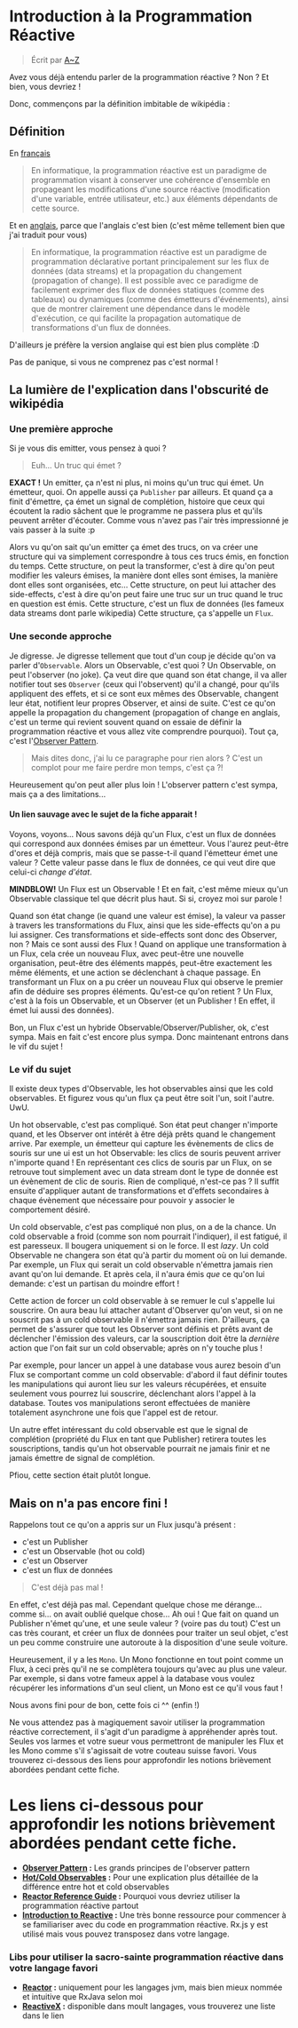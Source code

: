 # Introduction à la Programmation Réactive

> Écrit par [A~Z](https://github.com/AZ-0)

Avez vous déjà entendu parler de la programmation réactive ? Non ? Et bien, vous devriez !

Donc, commençons par la définition imbitable de wikipédia :


## Définition

En [français](https://fr.wikipedia.org/wiki/Programmation_r%C3%A9active)
> En informatique, la programmation réactive est un paradigme de programmation visant à conserver une cohérence d'ensemble en propageant les modifications d'une source réactive (modification d'une variable, entrée utilisateur, etc.) aux éléments dépendants de cette source.

Et en [anglais](https://en.wikipedia.org/wiki/Reactive_programming), parce que l'anglais c'est bien (c'est même tellement bien que j'ai traduit pour vous)
> En informatique, la programmation réactive est un paradigme de programmation déclarative portant principalement sur les flux de données (data streams) et la propagation du changement (propagation of change). Il est possible avec ce paradigme de facilement exprimer des flux de données statiques (comme des tableaux) ou dynamiques (comme des émetteurs d'événements), ainsi que de montrer clairement une dépendance dans le modèle d'exécution, ce qui facilite la propagation automatique de transformations d'un flux de données.

D'ailleurs je préfère la version anglaise qui est bien plus complète :D

Pas de panique, si vous ne comprenez pas c'est normal !


## La lumière de l'explication dans l'obscurité de wikipédia

### Une première approche

Si je vous dis emitter, vous pensez à quoi ?
> Euh... Un truc qui émet ?

**EXACT !** Un emitter, ça n'est ni plus, ni moins qu'un truc qui émet. Un émetteur, quoi. On appelle aussi ça `Publisher` par ailleurs.
Et quand ça a finit d'émettre, ça émet un signal de complétion, histoire que ceux qui écoutent la radio sâchent que le programme ne passera plus et qu'ils peuvent arrêter d'écouter.
Comme vous n'avez pas l'air très impressionné je vais passer à la suite :p

Alors vu qu'on sait qu'un emitter ça émet des trucs, on va créer une structure qui va simplement correspondre à tous ces trucs émis, en fonction du temps.
Cette structure, on peut la transformer, c'est à dire qu'on peut modifier les valeurs émises, la manière dont elles sont émises, la manière dont elles sont organisées, etc...
Cette structure, on peut lui attacher des side-effects, c'est à dire qu'on peut faire une truc sur un truc quand le truc en question est émis.
Cette structure, c'est un flux de données (les fameux data streams dont parle wikipedia)
Cette structure, ça s'appelle un `Flux`.

### Une seconde approche

Je digresse. Je digresse tellement que tout d'un coup je décide qu'on va parler d'`Observable`. Alors un Observable, c'est quoi ?
Un Observable, on peut l'observer (no joke). Ça veut dire que quand son état change, il va aller notifier tout ses `Observer` (ceux qui l'observent) qu'il a changé, pour qu'ils appliquent des effets, et si ce sont eux mêmes des Observable, changent leur état, notifient leur propres Observer, et ainsi de suite. C'est ce qu'on appelle la propagation du changement (propagation of change en anglais, c'est un terme qui revient souvent quand on essaie de définir la programmation réactive et vous allez vite comprendre pourquoi).
Tout ça, c'est l'[Observer Pattern][observer].

> Mais dites donc, j'ai lu ce paragraphe pour rien alors ? C'est un complot pour me faire perdre mon temps, c'est ça ?!

Heureusement qu'on peut aller plus loin ! L'observer pattern c'est sympa, mais ça a des limitations...

#### Un lien sauvage avec le sujet de la fiche apparait !

Voyons, voyons... Nous savons déjà qu'un Flux, c'est un flux de données qui correspond aux données émises par un émetteur. Vous l'aurez peut-être d'ores et déjà compris, mais que se passe-t-il quand l'émetteur émet une valeur ? Cette valeur passe dans le flux de données, ce qui veut dire que celui-ci *change d'état*.

**MINDBLOW!** Un Flux est un Observable !
Et en fait, c'est même mieux qu'un Observable classique tel que décrit plus haut. Si si, croyez moi sur parole !

Quand son état change (ie quand une valeur est émise), la valeur va passer à travers les transformations du Flux, ainsi que les side-effects qu'on a pu lui assigner. Ces transformations et side-effects sont donc des Observer, non ? Mais ce sont aussi des Flux !
Quand on applique une transformation à un Flux, cela crée un nouveau Flux, avec peut-être une nouvelle organisation, peut-être des éléments mappés, peut-être exactement les même éléments, et une action se déclenchant à chaque passage. En transformant un Flux on a pu créer un nouveau Flux qui observe le premier afin de déduire ses propres éléments.
Qu'est-ce qu'on retient ? Un Flux, c'est à la fois un Observable, et un Observer (et un Publisher ! En effet, il émet lui aussi des données).

Bon, un Flux c'est un hybride Observable/Observer/Publisher, ok, c'est sympa. Mais en fait c'est encore plus sympa.
Donc maintenant entrons dans le vif du sujet !

### Le vif du sujet

Il existe deux types d'Observable, les hot observables ainsi que les cold observables. Et figurez vous qu'un flux ça peut être soit l'un, soit l'autre. UwU.

Un hot observable, c'est pas compliqué. Son état peut changer n'importe quand, et les Observer ont intérêt à être déjà prêts quand le changement arrive. Par exemple, un émetteur qui capture les évènements de clics de souris sur une ui est un hot Observable: les clics de souris peuvent arriver n'importe quand !
En représentant ces clics de souris par un Flux, on se retrouve tout simplement avec un data stream dont le type de donnée est un évènement de clic de souris. Rien de compliqué, n'est-ce pas ? Il suffit ensuite d'appliquer autant de transformations et d'effets secondaires à chaque évènement que nécessaire pour pouvoir y associer le comportement désiré.

Un cold observable, c'est pas compliqué non plus, on a de la chance. Un cold observable a froid (comme son nom pourrait l'indiquer), il est fatigué, il est paresseux. Il bougera uniquement si on le force. Il est *lazy*. Un cold Observable ne changera son état qu'à partir du moment où on lui demande. Par exemple, un Flux qui serait un cold observable n'émettra jamais rien avant qu'on lui demande. Et après cela, il n'aura émis *que* ce qu'on lui demande: c'est un partisan du moindre effort !

Cette action de forcer un cold observable à se remuer le cul s'appelle lui souscrire. On aura beau lui attacher autant d'Observer qu'on veut, si on ne souscrit pas à un cold observable il n'émettra jamais rien. D'ailleurs, ça permet de s'assurer que tout les Observer sont définis et prêts avant de déclencher l'émission des valeurs, car la souscription doit être la *dernière* action que l'on fait sur un cold observable; après on n'y touche plus !

Par exemple, pour lancer un appel à une database vous aurez besoin d'un Flux se comportant comme un cold observable: d'abord il faut définir toutes les manipulations qui auront lieu sur les valeurs récupérées, et ensuite seulement vous pourrez lui souscrire, déclenchant alors l'appel à la database. Toutes vos manipulations seront effectuées de manière totalement asynchrone une fois que l'appel est de retour.

Un autre effet intéressant du cold observable est que le signal de complétion (propriété du Flux en tant que Publisher) retirera toutes les souscriptions, tandis qu'un hot observable pourrait ne jamais finir et ne jamais émettre de signal de complétion.

Pfiou, cette section était plutôt longue.

## Mais on n'a pas encore fini !

Rappelons tout ce qu'on a appris sur un Flux jusqu'à présent :
 - c'est un Publisher
 - c'est un Observable (hot ou cold)
 - c'est un Observer
 - c'est un flux de données

> C'est déjà pas mal !

En effet, c'est déjà pas mal. Cependant quelque chose me dérange... comme si... on avait oublié quelque chose...
Ah oui ! Que fait on quand un Publisher n'émet qu'une, et une seule valeur ? (voire pas du tout)
C'est un cas très courant, et créer un flux de données pour traiter un seul objet, c'est un peu comme construire une autoroute à la disposition d'une seule voiture. 

Heureusement, il y a les `Mono`. Un Mono fonctionne en tout point comme un Flux, à ceci près qu'il ne se complètera toujours qu'avec au plus une valeur.
Par exemple, si dans votre fameux appel à la database vous voulez récupérer les informations d'un seul client, un Mono est ce qu'il vous faut !

Nous avons fini pour de bon, cette fois ci ^^  (enfin !)


Ne vous attendez pas à magiquement savoir utiliser la programmation réactive correctement, il s'agit d'un paradigme à appréhender après tout. Seules vos larmes et votre sueur vous permettront de manipuler les Flux et les Mono comme s'il s'agissait de votre couteau suisse favori.
Vous trouverez ci-dessous des liens pour approfondir les notions brièvement abordées pendant cette fiche.


# Les liens ci-dessous pour approfondir les notions brièvement abordées pendant cette fiche.

* **[Observer Pattern][observer] :** Les grands principes de l'observer pattern
* **[Hot/Cold Observables](https://leecampbell.com/2010/08/19/rx-part-7-hot-and-cold-observables/) :** Pour une explication plus détaillée de la différence entre hot et cold observables
* **[Reactor Reference Guide](https://projectreactor.io/docs/core/release/reference/#intro-reactive) :** Pourquoi vous devriez utiliser la programmation réactive partout
* **[Introduction to Reactive](https://gist.github.com/staltz/868e7e9bc2a7b8c1f754) :** Une très bonne ressource pour commencer à se familiariser avec du code en programmation réactive. Rx.js y est utilisé mais vous pouvez transposez dans votre langage.

### Libs pour utiliser la sacro-sainte programmation réactive dans votre langage favori
* **[Reactor](https://projectreactor.io/) :** uniquement pour les langages jvm, mais bien mieux nommée et intuitive que RxJava selon moi
* **[ReactiveX](http://reactivex.io/) :** disponible dans moult langages, vous trouverez une liste dans le lien

[observer]: https://github.com/readthedocs-fr/notions/blob/master/poo/design_patterns/fr/observateur/OBSERVATEUR_PATTERN.md "L'Observer Pattern c'est bien, la programmation réactive c'est mieux !"
